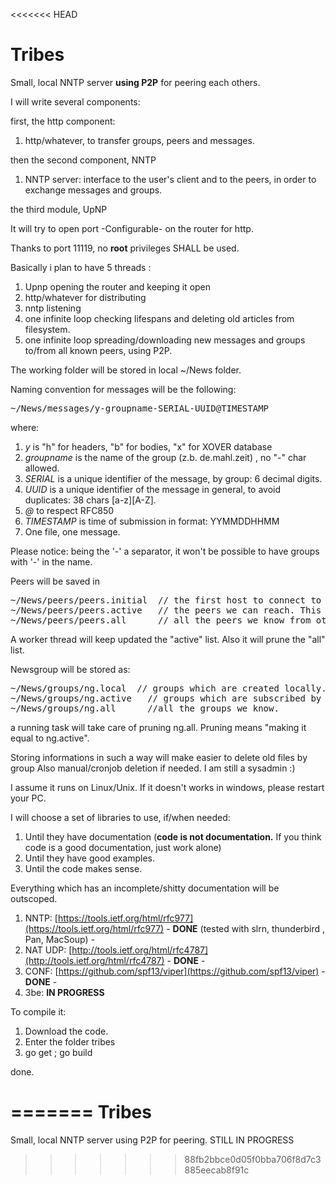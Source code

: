 <<<<<<< HEAD
# Tribes
Small, local NNTP server **using P2P**  for peering each others.


I will  write several components:

first, the http component:

1. http/whatever, to transfer groups, peers and messages.

then the second component, NNTP

1. NNTP server: interface to the user's client and to the peers, in order to exchange messages and groups.

the third module, UpNP
  
It will try to open port -Configurable- on the router for http.

Thanks to port 11119, no **root** privileges SHALL be used.

Basically i plan to have 5 threads :

1. Upnp opening the router and keeping it open
2. http/whatever for distributing
3. nntp listening 
4. one infinite loop checking lifespans and deleting old articles from filesystem.
5. one infinite loop spreading/downloading new messages and groups to/from all known peers, using P2P.

The working folder will be stored in local ~/News folder. 

Naming convention for messages will be the following: 

<pre>
~/News/messages/y-groupname-SERIAL-UUID@TIMESTAMP
</pre>


where:

1. _y_ is "h" for headers, "b" for bodies, "x" for XOVER database
2. _groupname_ is the name of the group (z.b. de.mahl.zeit) , no "-" char allowed.
3. _SERIAL_ is a unique identifier of the message, by group: 6 decimal digits.
4. _UUID_ is a unique identifier of the message in general, to avoid duplicates: 38 chars [a-z][A-Z].
6. _@_ to respect RFC850 
7. _TIMESTAMP_ is time of submission in format: YYMMDDHHMM
8. One file, one message.

Please notice: being the '-' a separator, it won't be possible to have groups with '-' in the name.


Peers will be saved in 

<pre>
~/News/peers/peers.initial  // the first host to connect to download other peers.
~/News/peers/peers.active   // the peers we can reach. This is the list to be shared
~/News/peers/peers.all      // all the peers we know from others
</pre>

A worker thread will keep updated the "active" list. Also it will prune the "all" list.

Newsgroup will be stored as:

<pre>
~/News/groups/ng.local  // groups which are created locally. Always considered "new". To be exposed to peers
~/News/groups/ng.active   // groups which are subscribed by the local client.
~/News/groups/ng.all      //all the groups we know. 
</pre>

a running task will take care of pruning ng.all. Pruning means "making it equal to ng.active". 

Storing informations in such a way will make easier to delete old files by group 
Also  manual/cronjob deletion if needed. I am still a  sysadmin :)

I assume it runs on Linux/Unix. If it doesn't works in windows, please restart your PC.

I will choose a set of libraries to use, if/when needed:

1. Until they have documentation (**code is not documentation.** If you think code is a good documentation, just work alone) 
2. Until they have good examples. 
3. Until the code makes sense.

Everything which has an incomplete/shitty documentation will be outscoped.


1. NNTP: [https://tools.ietf.org/html/rfc977](https://tools.ietf.org/html/rfc977) - **DONE** (tested with slrn, thunderbird , Pan, MacSoup) -
2. NAT UDP: [http://tools.ietf.org/html/rfc4787](http://tools.ietf.org/html/rfc4787) - **DONE** -
3. CONF: [https://github.com/spf13/viper](https://github.com/spf13/viper) - **DONE** - 
4. 3be: **IN PROGRESS**


To compile it:

1. Download the code.
2. Enter the folder tribes
3. go get ; go build

done.

=======
Tribes
===============

Small, local NNTP server using P2P for peering. STILL IN PROGRESS
>>>>>>> 88fb2bbce0d05f0bba706f8d7c3885eecab8f91c
